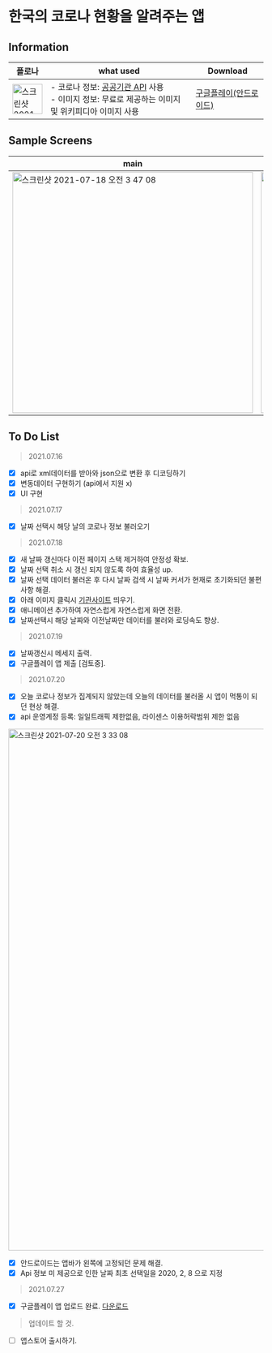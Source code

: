 
한국의 코로나 현황을 알려주는 앱
==

Information
--

|플로나|what used|Download|
|-|-|----|
|<img width="59" alt="스크린샷 2021-07-16 오전 2 55 25" src="https://user-images.githubusercontent.com/74492426/125834839-3fe552f7-dbe4-4e6b-abe6-82e770701815.png">|- 코로나 정보: [공공기관 API](https://www.data.go.kr/index.do) 사용<br> - 이미지 정보: 무료로 제공하는 이미지 및 위키피디아 이미지 사용|[구글플레이(안드로이드)](https://play.google.com/store/apps/details?id=com.flona.covid19_kr)|


Sample Screens
--

|main|site|gif|
|-----|-----|-----|
|<img width="475" alt="스크린샷 2021-07-18 오전 3 47 08" src="https://user-images.githubusercontent.com/74492426/126046807-13e98007-6aee-45f4-b0e2-5f1a74863ffa.png">|<img width="475" alt="스크린샷 2021-07-18 오후 4 23 52" src="https://user-images.githubusercontent.com/74492426/126059242-2a13191a-8ff5-42c9-a863-6e96efa118bb.png">|![Simulator Screen Recording - iPhone 12 Pro Max - 2021-07-19 at 20 50 43](https://user-images.githubusercontent.com/74492426/126155768-79449695-a432-4be8-81c4-ce9055e349e5.gif)|



To Do List
--
>2021.07.16
- [x] api로 xml데이터를 받아와 json으로 변환 후 디코딩하기
- [x] 변동데이터 구현하기 (api에서 지원 x)
- [x] UI 구현 
>2021.07.17
- [x] 날짜 선택시 해당 날의 코로나 정보 불러오기 
>2021.07.18
- [x] 새 날짜 갱신마다 이전 페이지 스택 제거하여 안정성 확보.
- [x] 날짜 선택 취소 시 갱신 되지 않도록 하여 효율성 up.
- [x] 날짜 선택 데이터 불러온 후 다시 날짜 검색 시 날짜 커서가 현재로 초기화되던 불편사항 해결.
- [x] 아래 이미지 클릭시 [기관사이트](http://ncov.mohw.go.kr/) 띄우기.
- [x] 애니메이션 추가하여 자연스럽게 자연스럽게 화면 전환.
- [x] 날짜선택시 해당 날짜와 이전날짜만 데이터를 불러와 로딩속도 향상. 
>2021.07.19
- [x] 날짜갱신시 메세지 출력.
- [x] 구글플레이 앱 제출 [검토중].

>2021.07.20
- [x] 오늘 코로나 정보가 집계되지 않았는데 오늘의 데이터를 불러올 시 앱이 먹통이 되던 현상 해결.
- [x] api 운영계정 등록: 일일트래픽 제한없음, 라이센스 이용허락범위 제한 없음 
<img width="1029" alt="스크린샷 2021-07-20 오전 3 33 08" src="https://user-images.githubusercontent.com/74492426/126209583-cbf6b767-2fe5-47ae-a282-7c225c384f8f.png">

- [x] 안드로이드는 앱바가 왼쪽에 고정되던 문제 해결. 
- [x] Api 정보 미 제공으로 인한 날짜 최초 선택일을 2020, 2, 8 으로 지정

>2021.07.27
- [x] 구글플레이 앱 업로드 완료. [다운로드](https://play.google.com/store/apps/details?id=com.flona.covid19_kr)
>업데이트 할 것.
- [ ] 앱스토어 출시하기.


